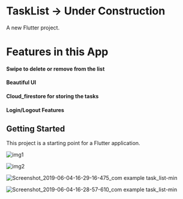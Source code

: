 # TaskList -> Under Construction

A new Flutter project.

# Features in this App

####  Swipe to delete or remove from the list
####  Beautiful UI 
####  Cloud_firestore for storing the tasks
####  Login/Logout Features
  
  

## Getting Started

This project is a starting point for a Flutter application.

![img1](https://user-images.githubusercontent.com/37015092/58761882-879ecb00-8566-11e9-8890-aedda0b994b8.png)

![img2](https://user-images.githubusercontent.com/37015092/58761883-879ecb00-8566-11e9-80a8-529161191e61.png)

![Screenshot_2019-06-04-16-29-16-475_com example task_list-min](https://user-images.githubusercontent.com/37015092/58875411-1a677300-86e9-11e9-972c-07b3597f760c.png)

![Screenshot_2019-06-04-16-28-57-610_com example task_list-min](https://user-images.githubusercontent.com/37015092/58875409-1a677300-86e9-11e9-8221-61dc83e14cce.png)



